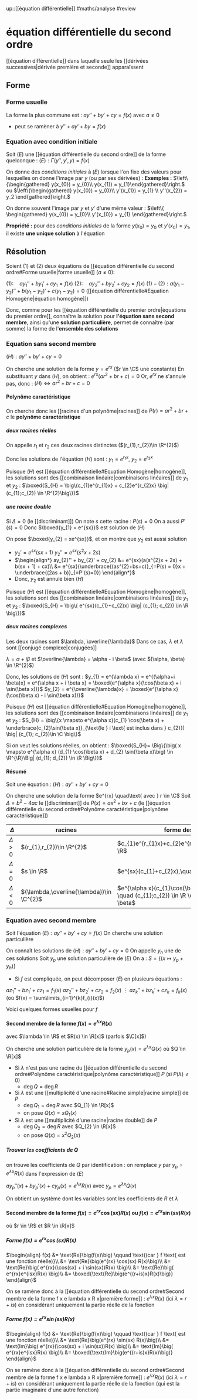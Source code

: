 up::[[équation différentielle]]
#maths/analyse #review 
# équation différentielle du second ordre
[[équation différentielle]] dans laquelle seule les [[dérivées successives|dérivée première et seconde]] apparaîssent

## Forme 

### Forme usuelle
La forme la plus commune est : $ay'' + by' + cy = f(x)$ avec $a\neq0$
 - peut se ramèner à $y'' + ay' + by = f(x)$

### Equation avec condition initiale
Soit $(E)$ une [[équation différentielle du second ordre]] de la forme quelconque :
$(E): \Gamma(y'', y', y) = f(x)$

On donne des *conditions initiales* à $(E)$ lorsque l'on fixe des valeurs pour lesquelles on donne l'image par $y$ (ou par ses dérivées) :
**Exemples :** $\left\{\begin{gathered} y(x_{0}) = y_{0}\\ y(x_{1}) = y_{1}\end{gathered}\right.$ ou $\left\{\begin{gathered} y(x_{0}) = y_{0}\\ y'(x_{1}) = y_{1} \\ y''(x_{2}) = y_2 \end{gathered}\right.$



On donne souvent l'image par $y$ et $y'$ d'une même valeur : $\left\{ \begin{gathered} y(x_{0}) = y_{0}\\ y'(x_{0}) = y_{1} \end{gathered}\right.$

**Propriété :** pour des *conditions initiales* de la forme $y(x_{0}) = y_{0}$ et $y'(x_{0}) = y_{1}$, il existe **une unique solution** à l'équation


## Résolution

Soient $(1)$ et $(2)$ deux équations de [[équation différentielle du second ordre#Forme usuelle|forme usuelle]] ($a \neq 0$):

$(1) :\quad ay_{1}'' + by_{1}' + cy_{1} = f(x)$
$(2):\quad ay_{2}'' + by_{2}' + cy_{2} = f(x)$
$(1)-(2) : a(y_{1}-y_{2})'' + b(y_{1}-y_{2})' + c(y_{1}-y_{2}) = 0$ ([[équation différentielle#Equation Homogène|équation homogène]])

Donc, comme pour les [[équation différentielle du premier ordre|équations du premier ordre]], connaître la solution pour **l'équation sans second membre**, ainsi qu'une **solution particulière**, permet de connaître (par somme) la forme de l'**ensemble des solutions**


### Equation sans second membre
$(H): ay'' + by' + cy = 0$

On cherche une solution de la forme $y = e^{rx}$ ($r \in \C$ une constante)
En substituant $y$ dans $(H)$, on obtient :
$e^{rx}( ar^{2} + br + c ) = 0$
Or, $e^{rx}$ ne s'annule pas, donc :
$(H) \iff ar^{2} + br +c = 0$

#### Polynôme caractéristique
On cherche donc les [[racines d'un polynôme|racines]] de $P(r) = ar^{2}+br+c$ le **polynôme caractéristique**

##### deux racines réelles
On appelle $r_{1}$ et $r_{2}$ ces deux racines distinctes ($(r_{1},r_{2})\in \R^{2}$)

Donc les solutions de l'équation $(H)$ sont :
$y_{1} = e^{r_{1}x}$, $y_{2}=e^{r_{2}x}$

Puisque $(H)$ est [[équation différentielle#Equation Homogène|homogène]], les solutions sont des [[combinaison linéaire|combinaisons linéaires]] de $y_{1}$ et $y_{2}$ :
$\boxed{S_{H} = \big\{c_{1}e^{r_{1}x} + c_{2}e^{r_{2}x} \big| (c_{1};c_{2}) \in \R^{2}\big\}}$



##### une racine double
Si $\Delta = 0$ (le [[discriminant]])
On note $s$ cette racine : $P(s) = 0$
On a aussi $P'(s) = 0$
Donc $\boxed{y_{1} = e^{sx}}$ est solution de $(H)$

On pose $\boxed{y_{2} = xe^{sx}}$, et on montre que $y_{2}$ est aussi solution
 - $y_{2}' = e^{sx}(sx + 1)$ $y_{2}'' = e^{sx}(s^{2}x + 2s)$
 - $\begin{align*} ay_{2}'' + by_{2}' + cy_{2} &= e^{sx}(a(s^{2}x + 2s) + b(sx + 1) + cx)\\ &= e^{sx}(\underbrace{(as^{2}+bs+c)}_{=P(s) = 0}x + \underbrace{(2as + b)}_{=P'(s)=0}) \end{align*}$
 - Donc, $y_{2}$ est annule bien $(H)$

Puisque $(H)$ est [[équation différentielle#Equation Homogène|homogène]], les solutions sont des [[combinaison linéaire|combinaisons linéaires]] de $y_{1}$ et $y_{2}$ :
$\boxed{S_{H} = \big\{ e^{sx}(c_{1}+c_{2}x) \big| (c_{1}; c_{2}) \in \R \big\}}$

##### deux racines complexes
Les deux racines sont $\lambda, \overline{\lambda}$
Dans ce cas, $\lambda$ et $\lambda$ sont [[conjugé complexe|conjugées]]

$\lambda = \alpha+i \beta$ et $\overline{\lambda} = \alpha - i \beta$ (avec $(\alpha, \beta) \in \R^{2}$)

Donc, les solutions de $(H)$ sont :
$y_{1} = e^{\lambda x} = e^{(\alpha+i \beta)x} = e^{\alpha x + i \beta x} = \boxed{e^{\alpha x}(\cos(\beta x) + i \sin(\beta x))}$
$y_{2} = e^{\overline{\lambda}x} = \boxed{e^{\alpha x}(\cos(\beta x) - i \sin(\beta x))}$

Puisque $(H)$ est [[équation différentielle#Equation Homogène|homogène]], les solutions sont des [[combinaison linéaire|combinaisons linéaires]] de $y_{1}$ et $y_{2}$ :
$S_{H} = \big\{x \mapsto e^{\alpha x}(c_{1} \cos(\beta x) + \underbrace{c_{2}\sin(\beta x)}_{\text{le } i \text{ est inclus dans } c_{2}}) \big| (c_{1}; c_{2})\in \C \big\}$

Si on veut les solutions réelles, on obtient :
$\boxed{S_{H}= \Big\{\big( x \mapsto e^{\alpha x} (d_{1} \cos(\beta x) + d_{2} \sin(\beta x)\big) \in \R^{\R}\Big| (d_{1}; d_{2}) \in \R \Big\}}$

#### Résumé
Soit une équation :
$(H): ay'' + by' + cy = 0$

On cherche une solution de la forme $e^{rx} \quad\text{ avec } r \in \C$
Soit $\Delta = b^{2}-4ac$ le [[discriminant]] de $P(x) = ax^{2}+ bx+c$ (le [[équation différentielle du second ordre#Polynôme caractéristique|polynôme caractéristique]])

| $\Delta$     | racines                                  | forme des solutions                                        |
| ------------ | ---------------------------------------- | ---------------------------------------------------------- |
| $\Delta > 0$ | $(r_{1},r_{2})\in \R^{2}$                | $c_{1}e^{r_{1}x}+c_{2}e^{r_{2}x},\quad(c_{1},c_{2})\in \R$ |
| $\Delta=0$   | $s \in \R$                               | $e^{sx}(c_{1}+c_{2}x),\quad (c_{1},c_{2})\in \R$           |
| $\Delta<0$   | $(\lambda,\overline{\lambda})\in \C^{2}$ | $e^{\alpha x}(c_{1}\cos(\beta x)+ic_{2}\sin(\beta x)), \quad (c_{1};c_{2}) \in \R \quad \lambda = \alpha+i \beta$     |

### Equation avec second membre
Soit l'équation $(E): ay'' + by' + cy = f(x)$
On cherche une solution particulière

On connaît les solutions de $(H): ay''+by'+cy=0$
On appelle $y_{h}$ une de ces solutions
Soit $y_{p}$ une solution particulière de $(E)$
On a :
$S = \left\{(x \mapsto y_{p} + y_{h})\right\}$


 - Si $f$ est compliquée, on peut décomposer $(E)$ en plusieurs équations :

  $az_{1}''+bz_{1}' + cz_{1} = f_{1}(x)$
  $az_{2}''+bz_{2}' + cz_{2} = f_{2}(x)$
  $\vdots$
  $az_{k}''+bz_{k}' + cz_{k} = f_{k}(x)$
  (où $f(x) = \sum\limits_{i=1}^{k}f_{i}(x)$)

Voici quelques formes usuelles pour $f$
#### Second membre de la forme $f(x)=e^{\lambda x} R(x)$
avec $\lambda \in \R$ et $R(x) \in \R[x]$ (parfois $\C[x]$)

On cherche une solution particulière de la forme $y_{p}(x)=e^{\lambda x} Q(x)$ où $Q \in \R[x]$

 - Si $\lambda$ n'est pas une racine du [[équation différentielle du second ordre#Polynôme caractéristique|polynôme caractéristique]] $P$ (si $P(\lambda) \neq 0$)
     - $\deg Q = \deg R$
 - Si $\lambda$ est une [[multiplicité d'une racine#Racine simple|racine simple]] de $P$
     - $\deg Q_{1} = \deg R$ avec $Q_{1} \in \R[x]$
     - on pose $Q(x) = xQ_{1}(x)$
 - Si $\lambda$ est une [[multiplicité d'une racine|racine double]] de $P$
     - $\deg Q_{2} = \deg R$ avec $Q_{2} \in \R[x]$
     - on pose $Q(x) = x^{2}Q_{2}(x)$

##### Trouver les coefficients de $Q$
on trouve les coefficients de $Q$ par identification : on remplace $y$ par $y_{p}=e^{\lambda x} R(x)$ dans l'expression de $(E)$

$ay_{p}''(x) + by_{p}'(x) + cy_{p}(x) = e^{\lambda x} R(x)$ avec $y_{p} = e^{\lambda x}Q(x)$

On obtient un système dont les variables sont les coefficients de $R$ et $\lambda$

#### Second membre de la forme $f(x) = e^{rx}\cos(sx)R(x)$ ou $f(x) = e^{rx}\sin(sx)R(x)$
où $r \in \R$ et $R \in \R[x]$

##### Forme $f(x) = e^{rx}\cos(sx) R(x)$
 
$\begin{align} f(x) &= \text{Re}\big(f(x)\big) \qquad \text{(car } f \text{ est une fonction réelle)}\\ &= \text{Re}\big(e^{rx} \cos(sx) R(x)\big)\\ &= \text{Re}\big( e^{rx}(\cos(sx) + i \sin(sx))R(x) \big)\\ &= \text{Re}\big(  e^{rx}e^{isx}R(x) \big)\\ &= \boxed{\text{Re}\big(e^{(r+is)x}R(x)\big)} \end{align}$

On se ramène donc à la [[équation différentielle du second ordre#Second membre de la forme f x e lambda x R x|première forme]] : $e^{\lambda x} R(x)$ (ici $\lambda = r+is$)
en considérant uniquement la partie réelle de la fonction

##### Forme $f(x) = e^{rx}\sin(sx) R(x)$

$\begin{align} f(x) &= \text{Re}\big(f(x)\big) \qquad \text{(car } f \text{ est une fonction réelle)}\\ &= \text{Re}\big(e^{rx} \sin(sx) R(x)\big)\\ &= \text{Im}\big( e^{rx}(\cos(sx) + i \sin(sx))R(x) \big)\\ &= \text{Im}\big(  e^{rx}e^{isx}R(x) \big)\\ &= \boxed{\text{Im}\big(e^{(r+is)x}R(x)\big)} \end{align}$

On se ramène donc à la [[équation différentielle du second ordre#Second membre de la forme f x e lambda x R x|première forme]] : $e^{\lambda x} R(x)$ (ici $\lambda = r+is$)
en considérant uniquement la partie réelle de la fonction (qui est la partie imaginaire d'une autre fonction)


